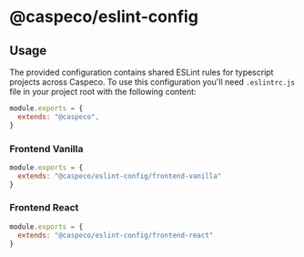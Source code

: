 # @caspeco/eslint-config

## Usage

The provided configuration contains shared ESLint rules for typescript projects across Caspeco. To use this configuration you'll need `.eslintrc.js` file in your project root with the following content:

```js
module.exports = {
  extends: "@caspeco",
}

```

### Frontend Vanilla

```js
module.exports = {
  extends: "@caspeco/eslint-config/frontend-vanilla"
}
```

### Frontend React

```js
module.exports = {
  extends: "@caspeco/eslint-config/frontend-react"
}
```
